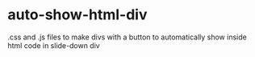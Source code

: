 # auto-show-html-div
 .css and .js files to make divs with a button to automatically show inside html code in slide-down div
